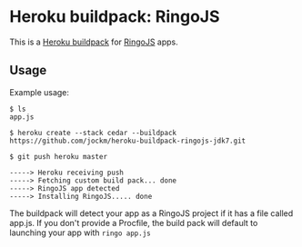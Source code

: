 Heroku buildpack: RingoJS
========================

This is a [Heroku buildpack](http://devcenter.heroku.com/articles/buildpack) for [RingoJS](http://ringojs.org/) apps.

Usage
-----

Example usage:

    $ ls
    app.js

    $ heroku create --stack cedar --buildpack https://github.com/jockm/heroku-buildpack-ringojs-jdk7.git
	
	$ git push heroku master

    -----> Heroku receiving push
    -----> Fetching custom build pack... done
    -----> RingoJS app detected
    -----> Installing RingoJS..... done

The buildpack will detect your app as a RingoJS project if it has a file called app.js. If you don't provide a Procfile, the build pack will default to launching your app with `ringo app.js`
